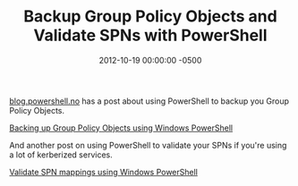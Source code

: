 ﻿---
layout: post
title:  Backup Group Policy Objects and Validate SPNs with PowerShell
date:   2012-10-19 00:00:00 -0500
categories: IT
---






<a href="blog.powershell.no">blog.powershell.no</a> has a post about using PowerShell to backup you Group Policy Objects.

<a href="http://blog.powershell.no/2010/06/15/backing-up-group-policy-objects-using-windows-powershell/">Backing up Group Policy Objects using Windows PowerShell</a>

And another post on using PowerShell to validate your SPNs if you're using a lot of kerberized services.

<a href="http://blog.powershell.no/2010/01/28/validate-spn-mappings-using-windows-powershell/">Validate SPN mappings using Windows PowerShell
</a>



